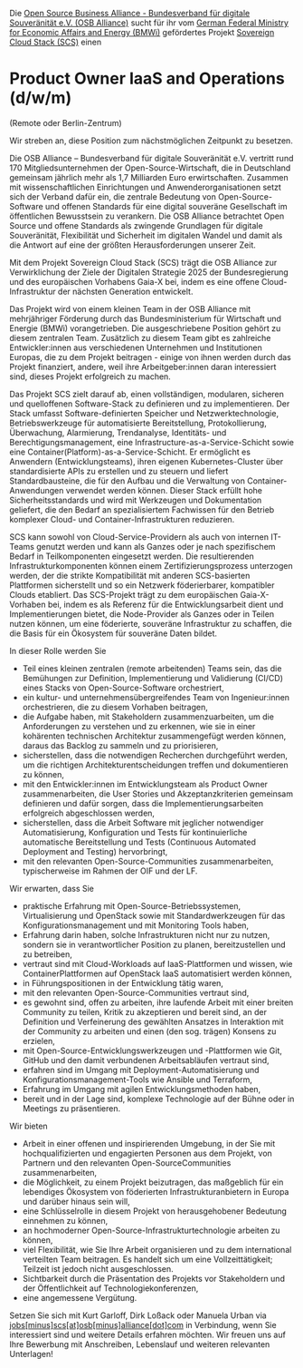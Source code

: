 Die [Open Source Business Alliance -
Bundesverband für digitale Souveränität
e.V. (OSB Alliance)](https://osb-alliance.de/) sucht für ihr vom [German Federal Ministry for Economic Affairs 
and Energy (BMWi)](https://bmwi.de/) gefördertes Projekt [Sovereign Cloud Stack (SCS)](https://scs.community/) einen
# Product Owner IaaS and Operations (d/w/m)
(Remote oder Berlin-Zentrum)

Wir streben an, diese Position zum nächstmöglichen Zeitpunkt zu besetzen.

Die OSB Alliance – Bundesverband für digitale Souveränität e.V. vertritt rund
170 Mitgliedsunternehmen der Open-Source-Wirtschaft, die in Deutschland
gemeinsam jährlich mehr als 1,7 Milliarden Euro erwirtschaften. Zusammen mit
wissenschaftlichen Einrichtungen und Anwenderorganisationen setzt sich der
Verband dafür ein, die zentrale Bedeutung von Open-Source-Software und
offenen Standards für eine digital souveräne Gesellschaft im öffentlichen
Bewusstsein zu verankern. Die OSB Alliance betrachtet Open Source und offene
Standards als zwingende Grundlagen für digitale Souveränität, Flexibilität und
Sicherheit im digitalen Wandel und damit als die Antwort auf eine der größten
Herausforderungen unserer Zeit.  

Mit dem Projekt Sovereign Cloud Stack (SCS) trägt die OSB Alliance zur
Verwirklichung der Ziele der Digitalen Strategie 2025 der Bundesregierung und
des europäischen Vorhabens Gaia-X bei, indem es eine offene Cloud-Infrastruktur
der nächsten Generation entwickelt. 

Das Projekt wird von einem kleinen Team in der OSB Alliance mit mehrjähriger 
Förderung durch das Bundesministerium für Wirtschaft und Energie (BMWi) 
vorangetrieben. Die ausgeschriebene Position gehört zu diesem zentralen Team. 
Zusätzlich zu diesem Team gibt es zahlreiche Entwickler:innen aus verschiedenen 
Unternehmen und Institutionen Europas, die zu dem Projekt beitragen - einige 
von ihnen werden durch das Projekt finanziert, andere, weil ihre 
Arbeitgeber:innen daran interessiert sind, dieses Projekt erfolgreich zu 
machen.  

Das Projekt SCS zielt darauf ab, einen vollständigen, modularen, sicheren und
quelloffenen Software-Stack zu definieren und zu implementieren. Der Stack 
umfasst Software-definierten Speicher und Netzwerktechnologie, 
Betriebswerkzeuge für automatisierte Bereitstellung, Protokollierung,
Überwachung, Alarmierung, Trendanalyse, Identitäts- und Berechtigungsmanagement,
eine Infrastructure-as-a-Service-Schicht sowie eine
Container(Platform)-as-a-Service-Schicht. Er ermöglicht es Anwendern 
(Entwicklungsteams), ihren eigenen Kubernetes-Cluster über standardisierte APIs
zu erstellen und zu steuern und liefert Standardbausteine, die für den Aufbau 
und die Verwaltung von Container-Anwendungen verwendet werden können. Dieser 
Stack erfüllt hohe Sicherheitsstandards und wird mit Werkzeugen und 
Dokumentation geliefert, die den Bedarf an spezialisiertem Fachwissen für den 
Betrieb komplexer Cloud- und Container-Infrastrukturen reduzieren.  

SCS kann sowohl von Cloud-Service-Providern als auch von internen IT-Teams genutzt
werden und kann als Ganzes oder je nach spezifischem Bedarf in
Teilkomponenten eingesetzt werden. Die resultierenden Infrastrukturkomponenten 
können einem Zertifizierungsprozess unterzogen werden, der die strikte 
Kompatibilität mit anderen SCS-basierten Plattformen sicherstellt und so ein
Netzwerk föderierbarer, kompatibler Clouds etabliert. Das SCS-Projekt trägt zu 
dem europäischen Gaia-X-Vorhaben bei, indem es als Referenz für die
Entwicklungsarbeit dient und Implementierungen bietet, die Node-Provider als 
Ganzes oder in Teilen nutzen können, um eine föderierte, souveräne 
Infrastruktur zu schaffen, die die Basis für ein Ökosystem für souveräne Daten 
bildet.  

In dieser Rolle werden Sie  

* Teil eines kleinen zentralen (remote arbeitenden) Teams sein, das die Bemühungen
zur Definition, Implementierung und Validierung (CI/CD) eines Stacks von
Open-Source-Software orchestriert,
* ein kultur- und unternehmensübergreifendes Team von Ingenieur:innen 
orchestrieren, die zu diesem Vorhaben beitragen,
* die Aufgabe haben, mit Stakeholdern zusammenzuarbeiten, um die Anforderungen 
zu verstehen und zu erkennen, wie sie in einer kohärenten technischen 
Architektur zusammengefügt werden können, daraus das Backlog zu sammeln und zu 
priorisieren,
* sicherstellen, dass die notwendigen Recherchen durchgeführt werden, um die 
richtigen Architekturentscheidungen treffen und dokumentieren zu können,
* mit den Entwickler:innen im Entwicklungsteam als Product Owner 
zusammenarbeiten, die User Stories und Akzeptanzkriterien gemeinsam definieren 
und dafür sorgen, dass die Implementierungsarbeiten erfolgreich abgeschlossen 
werden,
* sicherstellen, dass die Arbeit Software mit jeglicher notwendiger 
Automatisierung, Konfiguration und Tests für kontinuierliche automatische 
Bereitstellung und Tests (Continuous Automated Deployment and Testing) 
hervorbringt,
* mit den relevanten Open-Source-Communities zusammenarbeiten, typischerweise im
Rahmen der OIF und der LF.

Wir erwarten, dass Sie  

* praktische Erfahrung mit Open-Source-Betriebssystemen, Virtualisierung und 
OpenStack sowie mit Standardwerkzeugen für das Konfigurationsmanagement und mit 
Monitoring Tools haben,
* Erfahrung darin haben, solche Infrastrukturen nicht nur zu nutzen, sondern 
sie in verantwortlicher Position zu planen, bereitzustellen und zu betreiben,
* vertraut sind mit Cloud-Workloads auf IaaS-Plattformen und wissen, wie 
ContainerPlattformen auf OpenStack IaaS automatisiert werden können,
* in Führungspositionen in der Entwicklung tätig waren,
* mit den relevanten Open-Source-Communities vertraut sind,
* es gewohnt sind, offen zu arbeiten, ihre laufende Arbeit mit einer breiten 
Community zu teilen, Kritik zu akzeptieren und bereit sind, an der Definition 
und Verfeinerung des gewählten Ansatzes in Interaktion mit der Community zu 
arbeiten und einen (den sog. trägen) Konsens zu erzielen,
* mit Open-Source-Entwicklungswerkzeugen und -Plattformen wie Git, GitHub und 
den damit verbundenen Arbeitsabläufen vertraut sind,
* erfahren sind im Umgang mit Deployment-Automatisierung und
Konfigurationsmanagement-Tools wie Ansible und Terraform,
* Erfahrung im Umgang mit agilen Entwicklungsmethoden haben,
* bereit und in der Lage sind, komplexe Technologie auf der Bühne oder in Meetings zu präsentieren.

Wir bieten  

* Arbeit in einer offenen und inspirierenden Umgebung, in der Sie mit 
hochqualifizierten und engagierten Personen aus dem Projekt, von Partnern und 
den relevanten Open-SourceCommunities zusammenarbeiten,
* die Möglichkeit, zu einem Projekt beizutragen, das maßgeblich für ein 
lebendiges Ökosystem von föderierten Infrastrukturanbietern in Europa und 
darüber hinaus sein will,
* eine Schlüsselrolle in diesem Projekt von herausgehobener Bedeutung einnehmen 
zu können,
* an hochmoderner Open-Source-Infrastrukturtechnologie arbeiten zu können,
* viel Flexibilität, wie Sie Ihre Arbeit organisieren und zu dem international 
verteilten Team beitragen. Es handelt sich um eine Vollzeittätigkeit; Teilzeit 
ist jedoch nicht ausgeschlossen.
* Sichtbarkeit durch die Präsentation des Projekts vor Stakeholdern und der 
Öffentlichkeit auf Technologiekonferenzen,
* eine angemessene Vergütung.

Setzen Sie sich mit Kurt Garloff, Dirk Loßack oder Manuela Urban via 
[jobs[minus]scs[at]osb[minus]alliance[dot]com](mailto:jobs-scs@osb-alliance.com) in 
Verbindung, wenn Sie interessiert sind und weitere Details erfahren möchten. 
Wir freuen uns auf Ihre Bewerbung mit Anschreiben, Lebenslauf und weiteren 
relevanten Unterlagen!
